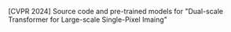 [CVPR 2024] Source code and pre-trained models for "Dual-scale Transformer for Large-scale Single-Pixel Imaing"
